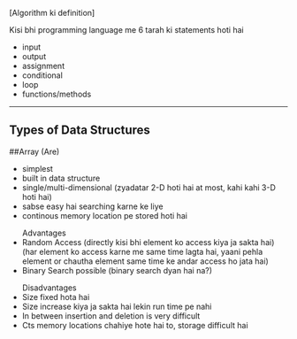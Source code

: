 [Algorithm ki definition]

Kisi bhi programming language me 6 tarah ki statements hoti hai 
- input
- output
- assignment
- conditional
- loop
- functions/methods

_______

Types of Data Structures
--------------------------

##Array (Are)
- simplest
- built in data structure
- single/multi-dimensional (zyadatar 2-D hoti hai at most, kahi kahi 3-D hoti hai)
- sabse easy hai searching karne ke liye
- continous memory location pe stored hoti hai

<ul> Advantages 
  <li> Random Access (directly kisi bhi element ko access kiya ja sakta hai)(har element ko access karne me same time lagta hai, yaani pehla element or chautha element same time ke andar access ho jata hai)</li>
  <li> Binary Search possible (binary search dyan hai na?)</li>
</ul>

<ul> Disadvantages 
  <li> Size fixed hota hai</li>
  <li> Size increase kiya ja sakta hai lekin run time pe nahi</li>
  <li> In between insertion and deletion is very difficult</li>
  <li> Cts memory locations chahiye hote hai to, storage difficult hai</li>
</ul>
